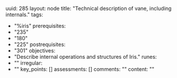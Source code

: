 uuid: 285
layout: node
title: "Technical description of vane, including internals."
tags:
 - "%iris"
prerequisites:
  - "235"
  - "180"
  - "225"
postrequisites:
  - "301"
objectives:
  - "Describe internal operations and structures of Iris."
runes:
  - ""
irregular:
  - ""
key_points: []
assessments: []
comments: ""
content: ""